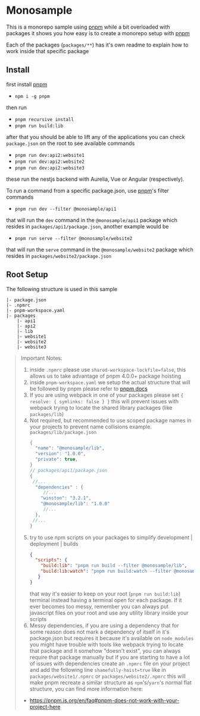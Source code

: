 # Monosample

[pnpm]: https://pnpm.js.org/
[pnpm docs]: https://pnpm.js.org/en/pnpm-workspace_yaml

This is a monorepo sample using [pnpm] while a bit overloaded with packages
it shows you how easy is to create a monorepo setup with [pnpm]


Each of the packages (`packages/**`) has it's own readme to explain
how to work inside that specific package

## Install
first install [pnpm]
- `npm i -g pnpm`

then run 
- `pnpm recursive install`
- `pnpm run build:lib`

after that you should be able to lift any of the applications you can check `package.json` on the root to see available commands

- `pnpm run dev:api2:website1`
- `pnpm run dev:api2:website2`
- `pnpm run dev:api2:website3`

these run the nestjs backend with Aurelia, Vue or Angular (respectively).

To run a command from a specific package.json, use [pnpm]'s filter commands

- `pnpm run dev --filter @monosample/api1`

that will run the `dev` command in the `@monosample/api1` package which resides in `packages/api1/package.json`, another example would be
- `pnpm run serve --filter @monosample/website2`

that will run the `serve` command in the `@monosample/website2` package which resides in `packages/website2/package.json`



## Root Setup
The following structure is used in this sample
```
|- package.json
|- .npmrc
|- pnpm-workspace.yaml
|- packages
    |- api1
    |- api2
    |- lib
    |- website1
    |- website2
    |- website3
```

>Important Notes:
> 1. inside `.npmrc` please use `shared-workspace-lockfile=false`, this allows us to take advantage of pnpm 4.0.0+ package hoisting
> 2. inside `pnpm-workspace.yaml` we setup the actual structure that will be followed by pnpm please refer to [pnpm docs]
> 3. If you are using webpack in one of your packages please set `{ resolve: { symlinks: false } }` this will prevent issues with webpack trying to locate the shared library packages (like `packages/lib`)
> 4. Not required, but recommended to use scoped package names in your projects to prevent name collisions example. `packages/lib/package.json`
>    ```javascript
>    {
>      "name": "@monosample/lib",
>      "version": "1.0.0",
>      "private": true,
>    }
>    // packages/api1/package.json
>    {
>     //...
>      "dependencies" : {
>         //...
>        "winston": "3.2.1",
>        "@monosample/lib": "1.0.0"
>         //...
>      },
>     //...
>    }
>    ```
> 5. try to use npm scripts on your packages to simplify development | deployment | builds
>    ```json
>    {
>      "scripts": {
>        "build:lib": "pnpm run build --filter @monosample/lib",
>        "build:lib:watch": "pnpm run build:watch --filter @monosample/lib",
>       }
>    }
>    ```
>    that way it's easier to keep on your root (`pnpm run build:lib`) terminal instead having a terminal open for each package. If it ever becomes too messy, remember you can always put javascript files on your root and use any utility library inside your scripts
> 6. Messy dependencies, if you are using a dependency that for some reason does not mark a dependency of itself in it's package.json but requires it because it's available on `node_modules` you might have trouble with tools like webpack trying to locate that package and it somehow "doesn't exist", you can always require that package manually but if you are starting to have a lot of issues with dependencies create an `.npmrc` file on your project and add the following line `shamefully-hoist=true` like in `packages/website1/.npmrc` or `packages/website2/.npmrc` this will make pnpm recreate a similar structure as `npm`'s/`yarn`'s normal flat structure, you can find more information here:
>
> - https://pnpm.js.org/en/faq#pnpm-does-not-work-with-your-project-here
